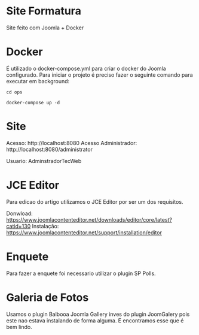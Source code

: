 # Site Formatura
Site feito com Joomla + Docker

# Docker

É utilizado o docker-compose.yml para criar o docker do Joomla configurado.
Para iniciar o projeto é preciso fazer o seguinte comando para executar em background:

```
cd ops

docker-compose up -d 
```

# Site

Acesso: http://localhost:8080
Acesso Administrador: http://localhost:8080/administrator

Usuario: AdminstradorTecWeb

# JCE Editor

Para edicao do artigo utilizamos o JCE Editor por ser um dos requisitos.

Donwload: https://www.joomlacontenteditor.net/downloads/editor/core/latest?catid=130
Instalação: https://www.joomlacontenteditor.net/support/installation/editor

# Enquete

Para fazer a enquete foi necessario utilizar o plugin SP Polls.

# Galeria de Fotos

Usamos o plugin Balbooa Joomla Gallery  inves do plugin JoomGalery pois este nao estava instalando de forma alguma. E encontramos esse que é bem lindo.